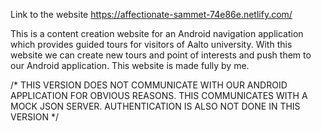Link to the website https://affectionate-sammet-74e86e.netlify.com/

 This is a content creation website for an Android navigation application which provides guided tours for visitors of Aalto university. With this website we can create new tours and point of interests and push them to our Android application. This website is made fully by me.
 
 /* THIS VERSION DOES NOT COMMUNICATE WITH OUR ANDROID APPLICATION FOR OBVIOUS REASONS. THIS COMMUNICATES WITH A MOCK JSON SERVER. AUTHENTICATION IS ALSO NOT DONE IN THIS VERSION */
